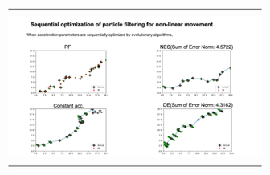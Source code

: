 
[//]: # (Image References)


[image0]: ./writeup/PF_optimized_by_GA.png "cover"


---

![alt text][image0]

---